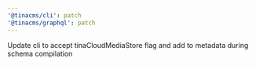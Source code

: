 ```yaml
---
'@tinacms/cli': patch
'@tinacms/graphql': patch
---
```


Update cli to accept tinaCloudMediaStore flag and add to metadata during schema compilation
